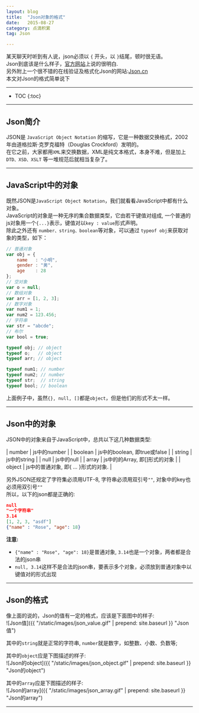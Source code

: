 ```yaml
---
layout: blog
title:  "Json对象的格式"
date:   2015-08-27
category: 点滴积累  
tag: Json

---
```

某天聊天时听到有人说，json必须以 `{` 开头，以 `}`结尾，顿时很无语。  
Json到底该是什么样子，[官方网站](http://www.json.org/json-zh.html)上说的很明白.  
另外附上一个很不错的在线验证及格式化Json的网站:[Json.cn](http://json.cn)  
本文对Json的格式简单说下



*****

* TOC
{:toc}

*****

## Json简介

JSON是 `JavaScript Object Notation` 的缩写，它是一种数据交换格式，2002年由道格拉斯·克罗克福特（Douglas Crockford）发明的。  
在它之前，大家都用`XML`来交换数据，XML是纯文本格式，本身不难，但是加上 `DTD、XSD、XSLT` 等一堆规范后就相当复杂了。  

*****

## JavaScript中的对象
既然JSON是`JavaScript Object Notation`，我们就看看JavaScript中都有什么对象。  
JavaScript的对象是一种无序的集合数据类型，它由若干键值对组成,
一个普通的js对象用一个`{...}`表示，键值对以`key : value`形式声明。  
除此之外还有 `number、string、boolean`等对象，可以通过 `typeof obj`来获取对象的类型，如下：

~~~js
// 普通对象
var obj = {
    name   : "小明",
    gender : "男",
    age    : 28
};
// 空对象
var o = null;
// 数组对象
var arr = [1, 2, 3];
// 数字对象
var num1 = 1;
var num2 = 123.456;
// 字符串
var str = "abcde";
// 布尔
var bool = true;

typeof obj; // object
typeof o;   // object
typeof arr; // object

typeof num1; // number
typeof num2; // number
typeof str;  // string
typeof bool; // boolean
~~~
上面例子中，虽然`{}, null, []`都是`object`，但是他们的形式不太一样。

*****

## Json中的对象
JSON中的对象来自于JavaScript中，总共以下这几种数据类型:

| number  | js中的number |
| boolean | js中的boolean, 即true或false |
| string  | js中的string |
| null    | js中的null |
| array   | js中的的Array, 即[]形式的对象 |
| object  | js中的普通对象, 即{ ... }形式的对象. |

另外JSON还规定了字符集必须用UTF-8, 字符串必须用双引号`""`, 对象中的key也必须用双引号`""`  
所以，以下的json都是正确的:

~~~json
null
"一个字符串"
3.14
[1, 2, 3, "asdf"]
{"name" : "Rose", "age": 18}
~~~

**注意:**

* `{"name" : "Rose", "age": 18}`是普通对象, `3.14`也是一个对象，两者都是合法的json串
* `null, 3.14`这样不是合法的json串，要表示多个对象，必须放到普通对象中以键值对的形式出现

*****

## Json的格式
像上面的说的，Json的值有一定的格式，应该是下面图中的样子:  
![Json值]({{ "/static/images/json_value.gif"  | prepend: site.baseurl }} "Json值")

其中的`string`就是正常的字符串, `number`就是数字，如整数、小数、负数等;

其中的`object`应是下图描述的样子:  
![Json的object]({{ "/static/images/json_object.gif"  | prepend: site.baseurl }} "Json的object")

其中的`array`应是下图描述的样子:  
![Json的array]({{ "/static/images/json_array.gif"  | prepend: site.baseurl }} "Json的array")

*****
